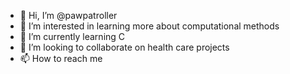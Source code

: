 - 👋 Hi, I’m @pawpatroller
- 👀 I’m interested in learning more about computational methods
- 🌱 I’m currently learning C
- 💞️ I’m looking to collaborate on health care projects
- 📫 How to reach me 

<!---
pawpatroller/pawpatroller is a ✨ special ✨ repository because its `README.md` (this file) appears on your GitHub profile.
You can click the Preview link to take a look at your changes.
--->
